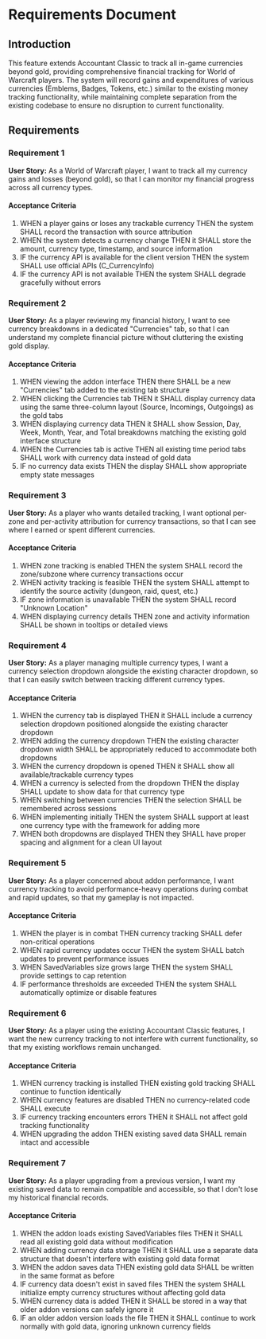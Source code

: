 # Requirements Document

## Introduction

This feature extends Accountant Classic to track all in-game currencies beyond gold, providing comprehensive financial tracking for World of Warcraft players. The system will record gains and expenditures of various currencies (Emblems, Badges, Tokens, etc.) similar to the existing money tracking functionality, while maintaining complete separation from the existing codebase to ensure no disruption to current functionality.

## Requirements

### Requirement 1

**User Story:** As a World of Warcraft player, I want to track all my currency gains and losses (beyond gold), so that I can monitor my financial progress across all currency types.

#### Acceptance Criteria

1. WHEN a player gains or loses any trackable currency THEN the system SHALL record the transaction with source attribution
2. WHEN the system detects a currency change THEN it SHALL store the amount, currency type, timestamp, and source information
3. IF the currency API is available for the client version THEN the system SHALL use official APIs (C_CurrencyInfo)
4. IF the currency API is not available THEN the system SHALL degrade gracefully without errors

### Requirement 2

**User Story:** As a player reviewing my financial history, I want to see currency breakdowns in a dedicated "Currencies" tab, so that I can understand my complete financial picture without cluttering the existing gold display.

#### Acceptance Criteria

1. WHEN viewing the addon interface THEN there SHALL be a new "Currencies" tab added to the existing tab structure
2. WHEN clicking the Currencies tab THEN it SHALL display currency data using the same three-column layout (Source, Incomings, Outgoings) as the gold tabs
3. WHEN displaying currency data THEN it SHALL show Session, Day, Week, Month, Year, and Total breakdowns matching the existing gold interface structure
4. WHEN the Currencies tab is active THEN all existing time period tabs SHALL work with currency data instead of gold data
5. IF no currency data exists THEN the display SHALL show appropriate empty state messages

### Requirement 3

**User Story:** As a player who wants detailed tracking, I want optional per-zone and per-activity attribution for currency transactions, so that I can see where I earned or spent different currencies.

#### Acceptance Criteria

1. WHEN zone tracking is enabled THEN the system SHALL record the zone/subzone where currency transactions occur
2. WHEN activity tracking is feasible THEN the system SHALL attempt to identify the source activity (dungeon, raid, quest, etc.)
3. IF zone information is unavailable THEN the system SHALL record "Unknown Location"
4. WHEN displaying currency details THEN zone and activity information SHALL be shown in tooltips or detailed views

### Requirement 4

**User Story:** As a player managing multiple currency types, I want a currency selection dropdown alongside the existing character dropdown, so that I can easily switch between tracking different currency types.

#### Acceptance Criteria

1. WHEN the currency tab is displayed THEN it SHALL include a currency selection dropdown positioned alongside the existing character dropdown
2. WHEN adding the currency dropdown THEN the existing character dropdown width SHALL be appropriately reduced to accommodate both dropdowns
3. WHEN the currency dropdown is opened THEN it SHALL show all available/trackable currency types
4. WHEN a currency is selected from the dropdown THEN the display SHALL update to show data for that currency type
5. WHEN switching between currencies THEN the selection SHALL be remembered across sessions
6. WHEN implementing initially THEN the system SHALL support at least one currency type with the framework for adding more
7. WHEN both dropdowns are displayed THEN they SHALL have proper spacing and alignment for a clean UI layout

### Requirement 5

**User Story:** As a player concerned about addon performance, I want currency tracking to avoid performance-heavy operations during combat and rapid updates, so that my gameplay is not impacted.

#### Acceptance Criteria

1. WHEN the player is in combat THEN currency tracking SHALL defer non-critical operations
2. WHEN rapid currency updates occur THEN the system SHALL batch updates to prevent performance issues
3. WHEN SavedVariables size grows large THEN the system SHALL provide settings to cap retention
4. IF performance thresholds are exceeded THEN the system SHALL automatically optimize or disable features

### Requirement 6

**User Story:** As a player using the existing Accountant Classic features, I want the new currency tracking to not interfere with current functionality, so that my existing workflows remain unchanged.

#### Acceptance Criteria

1. WHEN currency tracking is installed THEN existing gold tracking SHALL continue to function identically
2. WHEN currency features are disabled THEN no currency-related code SHALL execute
3. IF currency tracking encounters errors THEN it SHALL not affect gold tracking functionality
4. WHEN upgrading the addon THEN existing saved data SHALL remain intact and accessible

### Requirement 7

**User Story:** As a player upgrading from a previous version, I want my existing saved data to remain compatible and accessible, so that I don't lose my historical financial records.

#### Acceptance Criteria

1. WHEN the addon loads existing SavedVariables files THEN it SHALL read all existing gold data without modification
2. WHEN adding currency data storage THEN it SHALL use a separate data structure that doesn't interfere with existing gold data format
3. WHEN the addon saves data THEN existing gold data SHALL be written in the same format as before
4. IF currency data doesn't exist in saved files THEN the system SHALL initialize empty currency structures without affecting gold data
5. WHEN currency data is added THEN it SHALL be stored in a way that older addon versions can safely ignore it
6. IF an older addon version loads the file THEN it SHALL continue to work normally with gold data, ignoring unknown currency fields